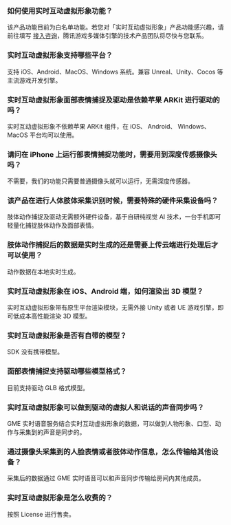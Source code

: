 ### 如何使用实时互动虚拟形象功能？
该产品功能目前为白名单功能。若您对「实时互动虚拟形象」产品功能感兴趣，请前往填写 [接入咨询](https://cloud.tencent.com/apply/p/bbtcbi4gww8)，腾讯游戏多媒体引擎的技术产品团队将尽快与您联系。

### 实时互动虚拟形象支持哪些平台？
支持 iOS、Android、MacOS、Windows 系统。兼容 Unreal、Unity、Cocos 等主流游戏开发引擎。

### 实时互动虚拟形象面部表情捕捉及驱动是依赖苹果 ARKit 进行驱动的吗？
实时互动虚拟形象不依赖苹果 ARKit 组件，在 iOS、 Android、 Windows、MacOS 平台均可以使用。

### 请问在 iPhone 上运行部表情捕捉功能时，需要用到深度传感摄像头吗？
不需要，我们的功能只需要普通摄像头就可以运行，无需深度传感器。

### 该产品在进行人体肢体采集识别时候，需要特殊的硬件采集设备吗？
肢体动作捕捉及驱动无需额外硬件设备，基于自研纯视觉 AI 技术，一台手机即可轻量化捕捉肢体动作及面部表情。

### 肢体动作捕捉后的数据是实时生成的还是需要上传云端进行处理后才可以使用？
动作数据在本地实时生成。

### 实时互动虚拟形象在 iOS、Android 端，如何渲染出 3D 模型？
实时互动虚拟形象带有原生平台渲染模块，无需外接 Unity 或者 UE 游戏引擎，即可低成本高性能渲染 3D 模型。

### 实时互动虚拟形象是否有自带的模型？
SDK 没有携带模型。

### 面部表情捕捉支持驱动哪些模型格式？
目前支持驱动 GLB 格式模型。

### 实时互动虚拟形象可以做到驱动的虚拟人和说话的声音同步吗？
GME 实时语音服务结合实时互动虚拟形象的数据，可以做到人物形象、口型、动作与采集到的声音是同步的。

### 通过摄像头采集到的人脸表情或者肢体动作信息，怎么传输给其他设备？
采集后的数据通过 GME 实时语音可以和声音同步传输给房间内其他成员。

### 实时互动虚拟形象是怎么收费的？
按照 License 进行售卖。









